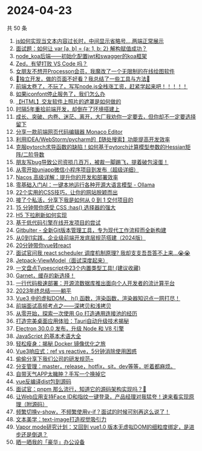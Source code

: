 # 2024-04-23

共 50 条

<!-- BEGIN JUEJIN -->
<!-- 最后更新时间 2024-04-23 01:01:01 +0800 -->
1. [js如何实现当文本内容过长时，中间显示省略号...,两端正常展示](https://juejin.cn/post/7329967013923962895)
1. [面试题：如何让 var [a, b] = {a: 1, b: 2} 解构赋值成功？](https://juejin.cn/post/7346512120639340607)
1. [node_koa后端——初始化配置jwt和swagger的koa框架](https://juejin.cn/post/7346959888008020002)
1. [Zed，有望打败 VS Code 吗？](https://juejin.cn/post/7359469421742473225)
1. [女朋友不想开Processon会员，我魔改了一个无限制的在线绘图软件](https://juejin.cn/post/7352090806453567500)
1. [🚀独立开发，做的页面不好看？我总结了一些工具与方法🚀](https://juejin.cn/post/7359854125912227894)
1. [前端太卷了，不玩了，写写node.js全栈涨工资，赶紧学起来吧！！！！！](https://juejin.cn/post/7343138637971734569)
1. [如果iconfont停止服务了，我们怎么办](https://juejin.cn/post/7340197367515578378)
1. [【HTML】交友软件上照片的遮罩是如何做的](https://juejin.cn/post/7333986476030935050)
1. [时隔5年重拾前端开发，却倒在了环境搭建上](https://juejin.cn/post/7327599804325052431)
1. [成长、突破、内卷、迷茫、离开，大厂我劝你一定要去，但你却不一定要选择留下](https://juejin.cn/post/7344970198619406377)
1. [分享一款前端网页代码编辑器 Monaco Editor](https://juejin.cn/post/7329353489678680103)
1. [利用IDEA/WebStorm/pycharm的【随处搜索】功能提高开发效率](https://juejin.cn/post/7346013730976825354)
1. [克服pytorch求导函数的缺陷！如何基于pytorch计算模型参数的Hessian矩阵/二阶导数](https://juejin.cn/post/7190655879140605989)
1. [朋友写bug导致公司资损几百万，被裁一脚踢飞，提着破包滚蛋！](https://juejin.cn/post/7359743113198157834)
1. [从零开始uniapp微信小程序项目到发布（超级详细）](https://juejin.cn/post/7248835844659839033)
1. [Nacos 高级详解：提升你的开发和部署效率](https://juejin.cn/post/7322733301668495375)
1. [零基础入门AI：一键本地运行各种开源大语言模型 - Ollama](https://juejin.cn/post/7340197367515414538)
1. [22个实用的CSS技巧，让你的网站脱颖而出](https://juejin.cn/post/7266745788536356879)
1. [接了个私活，分享下我是如何从 0 到 1 交付项目的](https://juejin.cn/post/7359764922727333939)
1. [15 分钟带你感受 CSS :has() 选择器的强大](https://juejin.cn/post/7349360925185802251)
1. [H5 下拉刷新如何实现](https://juejin.cn/post/7340836136208859174)
1. [基于低代码引擎在线开发项目的尝试](https://juejin.cn/post/7340172161627947071)
1. [Gitbulter - 全新Git版本管理工具，专为现代工作流程而全新构建](https://juejin.cn/post/7342787949250494498)
1. [从0到1实践，企业级前端开发底层规范搭建（2024版） ](https://juejin.cn/post/7345277549335642112)
1. [20分钟带你vue转react](https://juejin.cn/post/7359821247675596835)
1. [面试官问我 react scheduler 调度机制原理? 我却支支吾吾答不上来...😭😭](https://juejin.cn/post/7331135154209308687)
1. [Jetpack-ViewModel（面试深度起来）](https://juejin.cn/post/7344571269555126335)
1. [一文盘点Typescript中23个内置类型工具! (建议收藏)](https://juejin.cn/post/7341669201009655845)
1. [Garnet，缓存的新选择！](https://juejin.cn/post/7356044171244159002)
1. [一行代码极速部署：开源流数据库推出面向个人开发者的流计算平台](https://juejin.cn/post/7346373279542050853)
1. [2023年终总结——躺平](https://juejin.cn/post/7332479370802511881)
1. [Vue3 中的虚拟DOM、 h() 函数，渲染函数，渲染器知识点一网打尽！](https://juejin.cn/post/7282603229640687672)
1. [前端面试高频考点之——深拷贝和浅拷贝](https://juejin.cn/post/7345356037404590106)
1. [从零开始，探索一次使用 Go 打造通用连接池的经历](https://juejin.cn/post/7359821944147230760)
1. [打造完美桌面应用体验：Tauri自动升级技术揭秘](https://juejin.cn/post/7326738921471016969)
1. [Electron 30.0.0 发布，升级 Node 和 V8 引擎](https://juejin.cn/post/7359505949318807564)
1. [ JavaScript 的基本术语大全](https://juejin.cn/post/7340531314884771878)
1. [轻松瘦身：揭秘 Docker 镜像优化之旅](https://juejin.cn/post/7351662722906013736)
1. [Vue3响应式：ref vs reactive，5分钟消除使用困惑](https://juejin.cn/post/7353087285467873299)
1. [偷偷分享下我们公司的研发规范~](https://juejin.cn/post/7360486735798927396)
1. [分支管理：master，release，hotfix，sit，dev等等，听着都麻烦。](https://juejin.cn/post/7352075703859150899)
1. [自带天气APP太臃肿？手写一个换掉它](https://juejin.cn/post/7351712561673076788)
1. [vue反编译dist包到源码](https://juejin.cn/post/7359893196439207972)
1. [面试官：pnpm 那么流行，知道它的源码架构实现吗？🤡](https://juejin.cn/post/7358336719165128756)
1. [让Web应用支持Face ID和指纹一键登录，产品经理对我猛夸！速来看实现原理（附源码）](https://juejin.cn/post/7340081147866005554)
1. [频繁切换v-show，不频繁使用v-if？面试的时候可别再这么说了！](https://juejin.cn/post/7359541702049988623)
1. [文本美学：text-image打造视觉吸引力](https://juejin.cn/post/7359510120248786971)
1. [Vapor mode研究计划：又回到 vue1.0 版本无虚拟DOM的细粒度绑定，是进步还是倒退？](https://juejin.cn/post/7348464590160707636)
1. [晒一晒我的「豪华」办公设备](https://juejin.cn/post/7359893196438847524)
<!-- END JUEJIN -->